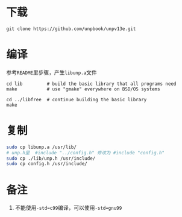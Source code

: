 # 下载
`git clone https://github.com/unpbook/unpv13e.git`

# 编译
参考`README`里步骤，产生`libunp.a`文件
```
cd lib         # build the basic library that all programs need
make           # use "gmake" everywhere on BSD/OS systems

cd ../libfree  # continue building the basic library
make
```

# 复制
```bash
sudo cp libunp.a /usr/lib/
# unp.h里  #include "../config.h" 修改为 #include "config.h"
sudo cp ./lib/unp.h /usr/include/
sudo cp config.h /usr/include/
```

# 备注
1. 不能使用`-std=c99`编译，可以使用`-std=gnu99`